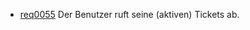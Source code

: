 * [req0055](https://github.com/PolitAktiv/politaktiv-requirements/tree/master/en/requirements/req0055.md) Der Benutzer ruft seine (aktiven) Tickets ab.

